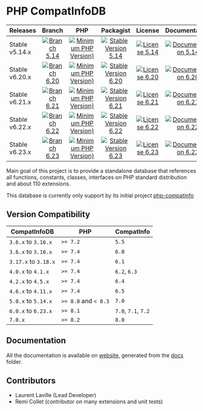 <!-- markdownlint-disable MD013 -->
# PHP CompatInfoDB

| Releases       |                     Branch                     |                               PHP                               |                          Packagist                           |                      License                      |                            Documentation                            |
|:---------------|:----------------------------------------------:|:---------------------------------------------------------------:|:------------------------------------------------------------:|:-------------------------------------------------:|:-------------------------------------------------------------------:|
| Stable v5.14.x | [![Branch 5.14][Branch_514x-img]][Branch_514x] | [![Minimum PHP Version)][PHPVersion_514x-img]][PHPVersion_514x] | [![Stable Version 5.14][Packagist_514x-img]][Packagist_514x] | [![License 5.14][License_514x-img]][License_514x] | [![Documentation 5.14][Documentation_514x-img]][Documentation_514x] |
| Stable v6.20.x | [![Branch 6.20][Branch_620x-img]][Branch_620x] | [![Minimum PHP Version)][PHPVersion_620x-img]][PHPVersion_620x] | [![Stable Version 6.20][Packagist_620x-img]][Packagist_620x] | [![License 6.20][License_620x-img]][License_620x] | [![Documentation 6.20][Documentation_620x-img]][Documentation_620x] |
| Stable v6.21.x | [![Branch 6.21][Branch_621x-img]][Branch_621x] | [![Minimum PHP Version)][PHPVersion_621x-img]][PHPVersion_621x] | [![Stable Version 6.21][Packagist_621x-img]][Packagist_621x] | [![License 6.21][License_621x-img]][License_621x] | [![Documentation 6.21][Documentation_621x-img]][Documentation_621x] |
| Stable v6.22.x | [![Branch 6.22][Branch_622x-img]][Branch_622x] | [![Minimum PHP Version)][PHPVersion_622x-img]][PHPVersion_622x] | [![Stable Version 6.22][Packagist_622x-img]][Packagist_622x] | [![License 6.22][License_622x-img]][License_622x] | [![Documentation 6.22][Documentation_622x-img]][Documentation_622x] |
| Stable v6.23.x | [![Branch 6.23][Branch_623x-img]][Branch_623x] | [![Minimum PHP Version)][PHPVersion_623x-img]][PHPVersion_623x] | [![Stable Version 6.23][Packagist_623x-img]][Packagist_623x] | [![License 6.23][License_623x-img]][License_623x] | [![Documentation 6.23][Documentation_623x-img]][Documentation_623x] |

[Branch_514x-img]: https://img.shields.io/badge/branch-5.14-orange
[Branch_514x]: https://github.com/llaville/php-compatinfo-db/tree/5.14
[PHPVersion_514x-img]: https://img.shields.io/packagist/php-v/bartlett/php-compatinfo-db/5.14.0
[PHPVersion_514x]: https://www.php.net/supported-versions.php
[Packagist_514x-img]: https://img.shields.io/badge/packagist-v5.14.0-blue
[Packagist_514x]: https://packagist.org/packages/bartlett/php-compatinfo-db
[License_514x-img]: https://img.shields.io/packagist/l/bartlett/php-compatinfo-db
[License_514x]: https://github.com/llaville/php-compatinfo-db/blob/5.14/LICENSE
[Documentation_514x-img]: https://img.shields.io/badge/documentation-v5.14-green
[Documentation_514x]: https://github.com/llaville/php-compatinfo-db/tree/5.14/docs

[Branch_620x-img]: https://img.shields.io/badge/branch-6.20-orange
[Branch_620x]: https://github.com/llaville/php-compatinfo-db/tree/6.20
[PHPVersion_620x-img]: https://img.shields.io/packagist/php-v/bartlett/php-compatinfo-db/6.20.0
[PHPVersion_620x]: https://www.php.net/supported-versions.php
[Packagist_620x-img]: https://img.shields.io/badge/packagist-v6.20.0-blue
[Packagist_620x]: https://packagist.org/packages/bartlett/php-compatinfo-db
[License_620x-img]: https://img.shields.io/packagist/l/bartlett/php-compatinfo-db
[License_620x]: https://github.com/llaville/php-compatinfo-db/blob/6.20/LICENSE
[Documentation_620x-img]: https://img.shields.io/badge/documentation-v6.20-green
[Documentation_620x]: https://github.com/llaville/php-compatinfo-db/tree/6.20/docs

[Branch_621x-img]: https://img.shields.io/badge/branch-6.21-orange
[Branch_621x]: https://github.com/llaville/php-compatinfo-db/tree/6.21
[PHPVersion_621x-img]: https://img.shields.io/packagist/php-v/bartlett/php-compatinfo-db/6.21.0
[PHPVersion_621x]: https://www.php.net/supported-versions.php
[Packagist_621x-img]: https://img.shields.io/badge/packagist-v6.21.0-blue
[Packagist_621x]: https://packagist.org/packages/bartlett/php-compatinfo-db
[License_621x-img]: https://img.shields.io/packagist/l/bartlett/php-compatinfo-db
[License_621x]: https://github.com/llaville/php-compatinfo-db/blob/6.21/LICENSE
[Documentation_621x-img]: https://img.shields.io/badge/documentation-v6.21-green
[Documentation_621x]: https://github.com/llaville/php-compatinfo-db/tree/6.21/docs

[Branch_622x-img]: https://img.shields.io/badge/branch-6.22-orange
[Branch_622x]: https://github.com/llaville/php-compatinfo-db/tree/6.22
[PHPVersion_622x-img]: https://img.shields.io/packagist/php-v/bartlett/php-compatinfo-db/6.22.0
[PHPVersion_622x]: https://www.php.net/supported-versions.php
[Packagist_622x-img]: https://img.shields.io/badge/packagist-v6.22.0-blue
[Packagist_622x]: https://packagist.org/packages/bartlett/php-compatinfo-db
[License_622x-img]: https://img.shields.io/packagist/l/bartlett/php-compatinfo-db
[License_622x]: https://github.com/llaville/php-compatinfo-db/blob/6.22/LICENSE
[Documentation_622x-img]: https://img.shields.io/badge/documentation-v6.22-green
[Documentation_622x]: https://github.com/llaville/php-compatinfo-db/tree/6.22/docs

[Branch_623x-img]: https://img.shields.io/badge/branch-6.23-orange
[Branch_623x]: https://github.com/llaville/php-compatinfo-db/tree/6.23
[PHPVersion_623x-img]: https://img.shields.io/packagist/php-v/bartlett/php-compatinfo-db/6.23.0
[PHPVersion_623x]: https://www.php.net/supported-versions.php
[Packagist_623x-img]: https://img.shields.io/badge/packagist-v6.23.0-blue
[Packagist_623x]: https://packagist.org/packages/bartlett/php-compatinfo-db
[License_623x-img]: https://img.shields.io/packagist/l/bartlett/php-compatinfo-db
[License_623x]: https://github.com/llaville/php-compatinfo-db/blob/6.23/LICENSE
[Documentation_623x-img]: https://img.shields.io/badge/documentation-v6.23-green
[Documentation_623x]: https://github.com/llaville/php-compatinfo-db/tree/6.23/docs

Main goal of this project is to provide a standalone database that references
all functions, constants, classes, interfaces on PHP standard distribution and about 110 extensions.

This database is currently only support by its initial project [php-compatinfo](https://github.com/llaville/php-compatinfo)

## Version Compatibility

 | CompatInfoDB         | PHP                  | CompatInfo          |
 |----------------------|----------------------|---------------------|
 | `3.6.x`  to `3.16.x` | `>= 7.2`             | `5.5`               |
 | `3.6.x`  to `3.16.x` | `>= 7.4`             | `6.0`               |
 | `3.17.x` to `3.18.x` | `>= 7.4`             | `6.1`               |
 | `4.0.x`  to `4.1.x`  | `>= 7.4`             | `6.2`, `6.3`        |
 | `4.2.x`  to `4.5.x`  | `>= 7.4`             | `6.4`               |
 | `4.6.x`  to `4.11.x` | `>= 7.4`             | `6.5`               |
 | `5.0.x`  to `5.14.x` | `>= 8.0` and `< 8.3` | `7.0`               |
 | `6.0.x`  to `6.23.x` | `>= 8.1`             | `7.0`, `7.1`, `7.2` |
 | `7.0.x`              | `>= 8.2`             | `8.0`               |

## Documentation

All the documentation is available on [website](https://llaville.github.io/php-compatinfo-db/6.23),
generated from the [docs](https://github.com/llaville/php-compatinfo-db/tree/6.23/docs) folder.

## Contributors

* Laurent Laville (Lead Developer)
* Remi Collet (contributor on many extensions and unit tests)
